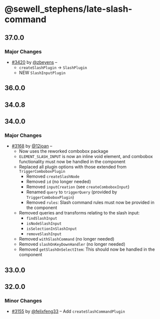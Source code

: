 # @sewell_stephens/late-slash-command

## 37.0.0

### Major Changes

- [#3420](https://github.com/sewellstephens/late/pull/3420) by [@zbeyens](https://github.com/zbeyens) –
  - `createSlashPlugin` -> `SlashPlugin`
  - NEW `SlashInputPlugin`

## 36.0.0

## 34.0.8

## 34.0.0

### Major Changes

- [#3168](https://github.com/sewellstephens/late/pull/3168) by [@12joan](https://github.com/12joan) –
  - Now uses the reworked combobox package
  - `ELEMENT_SLASH_INPUT` is now an inline void element, and combobox functionality must now be handled in the component
  - Replaced all plugin options with those extended from `TriggerComboboxPlugin`
    - Removed `createSlashNode`
    - Removed `id` (no longer needed)
    - Removed `inputCreation` (see `createComboboxInput`)
    - Renamed `query` to `triggerQuery` (provided by `TriggerComboboxPlugin`)
    - Removed `rules`: Slash command rules must now be provided in the component
  - Removed queries and transforms relating to the slash input:
    - `findSlashInput`
    - `isNodeSlashInput`
    - `isSelectionInSlashInput`
    - `removeSlashInput`
  - Removed `withSlashCommand` (no longer needed)
  - Removed `slashOnKeyDownHandler` (no longer needed)
  - Removed `getSlashOnSelectItem`: This should now be handled in the component

## 33.0.0

## 32.0.0

### Minor Changes

- [#3155](https://github.com/sewellstephens/late/pull/3155) by [@felixfeng33](https://github.com/felixfeng33) – Add `createSlashCommandPlugin`
